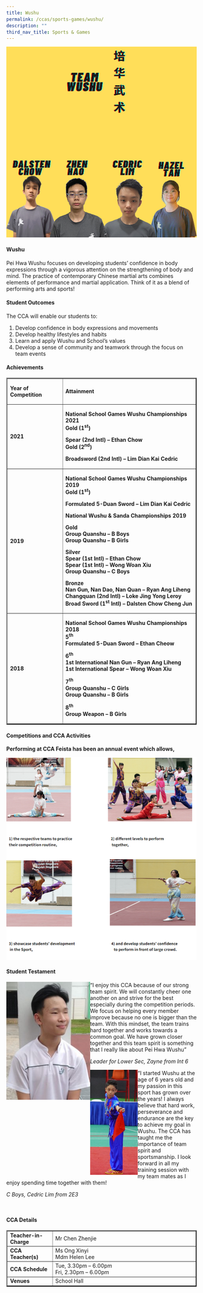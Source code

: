 ```yaml
---
title: Wushu
permalink: /ccas/sports-games/wushu/
description: ""
third_nav_title: Sports & Games
---
```

<img src="/images/wushu1.png">
<h4><strong>Wushu</strong></h4>
<p>Pei Hwa Wushu focuses on developing students&rsquo; confidence in body expressions through a vigorous attention on the strengthening of body and mind. The practice of contemporary Chinese martial arts combines elements of performance and martial application. Think of it as a blend of performing arts and sports!</p>
<h4><strong>Student Outcomes</strong></h4>
<p>The CCA will enable our students to:</p>
<ol>
<li>Develop confidence in body expressions and movements</li>
<li>Develop healthy lifestyles and habits</li>
<li>Learn and apply Wushu and School&rsquo;s values</li>
<li>Develop a sense of community and teamwork through the focus on team events</li>
</ol>
<h4><strong>Achievements</strong></h4>
<div>
<table border="2">
<tbody>
<tr>
<td>
<p><strong>Year of Competition</strong></p>
</td>
<td>
<p><strong>Attainment</strong></p>
</td>
</tr>
<tr>
<td>
<p><strong>2021</strong></p>
</td>
<td>
<p><strong>National School Games Wushu Championships 2021<br /></strong><strong>Gold (1<sup>st</sup>)</strong></p>
<p><strong>Spear (2nd Intl) &ndash; Ethan Chow<br /></strong><strong>Gold (2<sup>nd</sup>)</strong></p>
<p><strong>Broadsword (2nd Intl) &ndash; Lim Dian Kai Cedric</strong></p>
</td>
</tr>
<tr>
<td>
<p><strong>2019</strong></p>
</td>
<td>
<p><strong>National School Games Wushu Championships 2019<br /></strong><strong>Gold (1<sup>st</sup>)</strong></p>
<p><strong>Formulated 5-Duan Sword &ndash; Lim Dian Kai Cedric</strong></p>
<p><strong>National Wushu &amp; Sanda Championships 2019</strong></p>
<p><strong>Gold<br /></strong><strong>Group Quanshu &ndash; B Boys<br /></strong><strong>Group Quanshu &ndash; B Girls</strong></p>
<p><strong>Silver<br /></strong><strong>Spear (1st Intl) &ndash; Ethan Chow<br /></strong><strong>Spear (1st Intl) &ndash; Wong Woan Xiu<br /></strong><strong>Group Quanshu &ndash; C Boys</strong></p>
<p><strong>Bronze<br /></strong><strong>Nan Gun, Nan Dao, Nan Quan &ndash; Ryan Ang Liheng<br /></strong><strong>Changquan (2nd Intl) &ndash; Loke Jing Yong Leroy<br /></strong><strong>Broad Sword (1<sup>st</sup>&nbsp;Intl) &ndash; Dalsten Chow Cheng Jun</strong></p>
</td>
</tr>
<tr>
<td>
<p><strong>2018</strong></p>
</td>
<td>
<p><strong>National School Games Wushu Championships 2018<br /></strong><strong>5<sup>th<br /></sup></strong><strong>Formulated 5-Duan Sword &ndash; Ethan Cheow</strong></p>
<p><strong>6<sup>th<br /></sup></strong><strong>1st International Nan Gun &ndash; Ryan Ang Liheng<br /></strong><strong>1st International Spear &ndash; Wong Woan Xiu<br /></strong></p>
<p><strong>7<sup>th<br /></sup></strong><strong>Group Quanshu &ndash; C Girls<br /></strong><strong>Group Quanshu &ndash; B Girls<br /></strong></p>
<p><strong>8<sup>th<br /></sup></strong><strong>Group Weapon &ndash; B Girls</strong></p>
</td>
</tr>
</tbody>
</table>
</div>
<h4><strong>Competitions and CCA Activities</strong></h4>
<p><strong>Performing at CCA Feista has been an annual event which allows,&nbsp;</strong></p>
<img src="/images/wushu2.png">
<h4><strong>Student Testament</strong></h4>
<img style="width: 44%;" src="/images/wushu3.jpeg" align = "left" />
<p>&ldquo;I enjoy this CCA because of our strong team spirit. We will constantly cheer one another on and strive for the best especially during the competition periods. We focus on helping every member improve because no one is bigger than the team. With this mindset, the team trains hard together and works towards a common goal. We have grown closer together and this team spirit is something that I really like about Pei Hwa Wushu&rdquo;</p>
<p><em>Leader for Lower Sec, Zayne from Int 6</em></p>
<img style="width: 25%;" src="/images/wushu4.jpg" align = "left" />
<p>&ldquo;I started Wushu at the age of 6 years old and my passion in this sport has grown over the years! I always believe that hard work, perseverance and endurance are the key to achieve my goal in Wushu. The CCA has taught me the importance of team spirit and sportsmanship. I look forward in all my training session with my team mates as I enjoy spending time together with them!</p>
<p><em>C Boys, Cedric Lim from 2E3</em></p><br>
<h4><strong>CCA Details</strong></h4>
<div>
<table border="2" width="100%">
<tbody>
<tr>
<td width="24%"><strong>Teacher-in-Charge</strong></td>
<td width="76%">Mr Chen Zhenjie</td>
</tr>
<tr>
<td width="24%"><strong>CCA Teacher(s)</strong></td>
<td width="76%">Ms Ong Xinyi<br />Mdm Helen Lee</td>
</tr>
<tr>
<td width="24%"><strong>CCA Schedule</strong></td>
<td width="76%">Tue, 3.30pm &ndash; 6.00pm<br />Fri, 2.30pm &ndash; 6.00pm</td>
</tr>
<tr>
<td width="24%"><strong>Venues</strong></td>
<td width="76%">School Hall</td>
</tr>
</tbody>
</table>
</div>